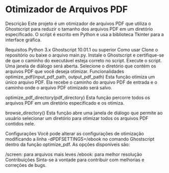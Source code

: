 # Otimizador de Arquivos PDF
Descrição
Este projeto é um otimizador de arquivos PDF que utiliza o Ghostscript para reduzir o tamanho dos arquivos PDF em um diretório especificado. O script é escrito em Python e usa a biblioteca Tkinter para a interface gráfica.

Requisitos
Python 3.x
Ghostscript 10.01.1 ou superior
Como usar
Clone o repositório ou baixe o arquivo main.py.
Instale o Ghostscript e certifique-se de que o caminho do executável esteja correto no script.
Execute o script.
Uma janela de diálogo será aberta. Selecione o diretório que contém os arquivos PDF que você deseja otimizar.
Funcionalidades
optimize_pdf(input_pdf_path, output_pdf_path)
Esta função otimiza um único arquivo PDF. Ela recebe o caminho do arquivo PDF de entrada e o caminho onde o arquivo PDF otimizado será salvo.

optimize_pdf_directory(pdf_directory)
Esta função percorre todos os arquivos PDF em um diretório especificado e os otimiza.

browse_directory()
Esta função abre uma janela de diálogo que permite ao usuário selecionar um diretório para otimizar todos os arquivos PDF contidos nele.

Configurações
Você pode alterar as configurações de otimização modificando a linha -dPDFSETTINGS=/ebook no comando Ghostscript dentro da função optimize_pdf. As opções disponíveis são:

/screen: para arquivos mais leves
/ebook: para melhor resolução
Contribuições
Sinta-se à vontade para contribuir com melhorias e correções de bugs.
